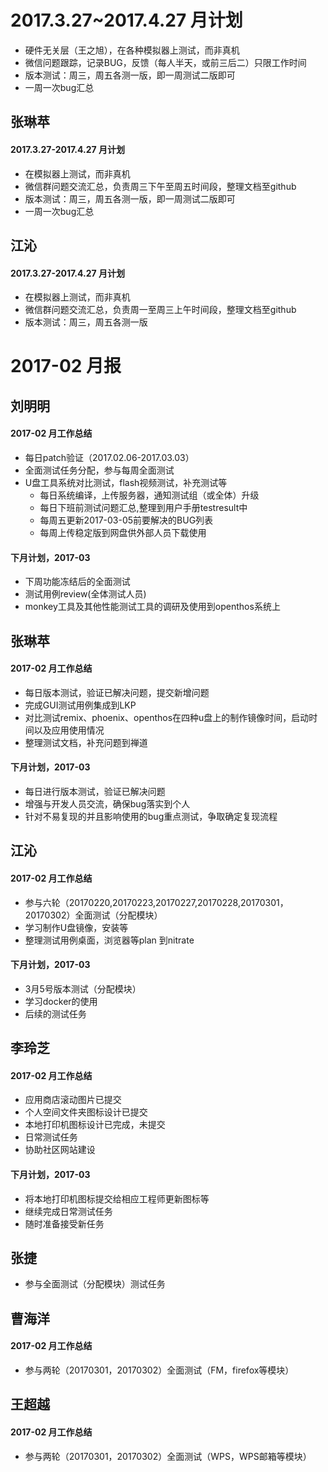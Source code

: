 # 2017.3.27~2017.4.27 月计划
- 硬件无关层（王之旭），在各种模拟器上测试，而非真机
- 微信问题跟踪，记录BUG，反馈（每人半天，或前三后二）只限工作时间 
- 版本测试：周三，周五各测一版，即一周测试二版即可
- 一周一次bug汇总

## 张琳苹
#### 2017.3.27-2017.4.27 月计划
   - 在模拟器上测试，而非真机
   - 微信群问题交流汇总，负责周三下午至周五时间段，整理文档至github
   - 版本测试：周三，周五各测一版，即一周测试二版即可
   - 一周一次bug汇总
   
## 江沁
#### 2017.3.27-2017.4.27 月计划
   - 在模拟器上测试，而非真机
   - 微信群问题交流汇总，负责周一至周三上午时间段，整理文档至github
   - 版本测试：周三，周五各测一版

# 2017-02 月报

## 刘明明
#### 2017-02 月工作总结  
  - 每日patch验证（2017.02.06-2017.03.03）
  - 全面测试任务分配，参与每周全面测试
  - U盘工具系统对比测试，flash视频测试，补充测试等
    - 每日系统编译，上传服务器，通知测试组（或全体）升级
    - 每日下班前测试问题汇总,整理到用户手册testresult中
    - 每周五更新2017-03-05前要解决的BUG列表
    - 每周上传稳定版到网盘供外部人员下载使用
    
#### 下月计划，2017-03  
   - 下周功能冻结后的全面测试
   - 测试用例review(全体测试人员)
   - monkey工具及其他性能测试工具的调研及使用到openthos系统上

   
## 张琳苹
#### 2017-02 月工作总结
   - 每日版本测试，验证已解决问题，提交新增问题
   - 完成GUI测试用例集成到LKP
   - 对比测试remix、phoenix、openthos在四种u盘上的制作镜像时间，启动时间以及应用使用情况
   - 整理测试文档，补充问题到禅道

#### 下月计划，2017-03
   - 每日进行版本测试，验证已解决问题
   - 增强与开发人员交流，确保bug落实到个人
   - 针对不易复现的并且影响使用的bug重点测试，争取确定复现流程


## 江沁
#### 2017-02 月工作总结
   - 参与六轮（20170220,20170223,20170227,20170228,20170301，20170302）全面测试（分配模块）
   - 学习制作U盘镜像，安装等
   - 整理测试用例桌面，浏览器等plan 到nitrate

#### 下月计划，2017-03
   - 3月5号版本测试（分配模块）
   - 学习docker的使用
   - 后续的测试任务
   
## 李玲芝
#### 2017-02 月工作总结  
   - 应用商店滚动图片已提交
   - 个人空间文件夹图标设计已提交
   - 本地打印机图标设计已完成，未提交
   - 日常测试任务
   - 协助社区网站建设  
   
#### 下月计划，2017-03  
   - 将本地打印机图标提交给相应工程师更新图标等
   - 继续完成日常测试任务
   - 随时准备接受新任务
   
## 张捷
   - 参与全面测试（分配模块）测试任务
   
## 曹海洋  
#### 2017-02 月工作总结  
   - 参与两轮（20170301，20170302）全面测试（FM，firefox等模块）
 
## 王超越
#### 2017-02 月工作总结  
   - 参与两轮（20170301，20170302）全面测试（WPS，WPS邮箱等模块）

       

